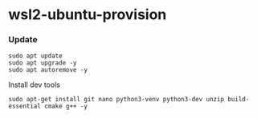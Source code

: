 # wsl2-ubuntu-provision

### Update

```shell
sudo apt update
sudo apt upgrade -y
sudo apt autoremove -y
```

Install dev tools

```shell
sudo apt-get install git nano python3-venv python3-dev unzip build-essential cmake g++ -y
```
